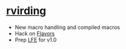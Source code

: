 # [rvirding][]

* New macro handling and compiled macros
* Hack on [Flavors][]
* Prep [LFE][] for v1.0

[rvirding]: https://github.com/rvirding
[Flavors]: https://github.com/rvirding/flavors
[LFE]: https://github.com/rvirding/lfe